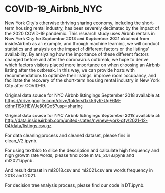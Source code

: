 # COVID-19_Airbnb_NYC

New York City's otherwise thriving sharing economy, including the short-term housing rental industry, has been severely decimated by the impact of the 2020 COVID-19 pandemic. This research study uses Airbnb rentals in New York City for September 2018 and September 2021 obtained from insideAirbnb as an example, and through machine learning, we will conduct statistics and analysis on the impact of different factors on the listings’ availability.
By analyzing how the importance of these different factors changed before and after the coronavirus outbreak, we hope to derive which factors visitors placed more importance on when choosing an Airbnb listing after the outbreak. In this way, we can provide hosts with recommendations to optimize their listings, improve room occupancy, and facilitate the recovery of the short-term housing rental industry in New York City after COVID-19.

Original data source for NYC Airbnb listingings September 2018 available at:
https://drive.google.com/drive/folders/1xk5RyR-UgF6M-ddhn11SXHEWJeB0fQo5?usp=sharing

Original data source for NYC Airbnb listingings September 2018 available at:
http://data.insideairbnb.com/united-states/ny/new-york-city/2021-12-04/data/listings.csv.gz

For data cleaning process and cleaned dataset, please find in clean_V2.ipynb.

For using textblob to slice the description and calculate high frequency and high growth rate words, please find code in ML_2018.ipynb and ml2021.ipynb.

And result dataset in ml2018.csv and ml2021.csv are words frequency in 2018 and 2021.

For decision tree analysis process, please find our code in DT.ipynb. 
